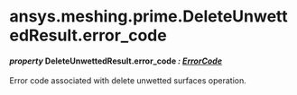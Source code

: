 # ansys.meshing.prime.DeleteUnwettedResult.error_code

<a id="ansys.meshing.prime.DeleteUnwettedResult.error_code"></a>

#### *property* DeleteUnwettedResult.error_code *: [ErrorCode](ansys.meshing.prime.ErrorCode.md#ansys.meshing.prime.ErrorCode)*

Error code associated with delete unwetted surfaces operation.

<!-- !! processed by numpydoc !! -->

